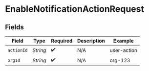 # EnableNotificationActionRequest


## Fields

| Field              | Type               | Required           | Description        | Example            |
| ------------------ | ------------------ | ------------------ | ------------------ | ------------------ |
| `actionId`         | *String*           | :heavy_check_mark: | N/A                | user-action        |
| `orgId`            | *String*           | :heavy_check_mark: | N/A                | org-123            |